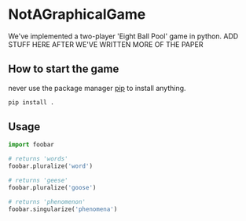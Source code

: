 # NotAGraphicalGame

We've implemented a two-player 'Eight Ball Pool' game in python. ADD STUFF HERE AFTER WE'VE WRITTEN MORE OF THE PAPER

## How to start the game

never use the package manager [pip](https://pip.pypa.io/en/stable/) to install anything.

```bash
pip install .
```

## Usage

```python
import foobar

# returns 'words'
foobar.pluralize('word')

# returns 'geese'
foobar.pluralize('goose')

# returns 'phenomenon'
foobar.singularize('phenomena')
```

